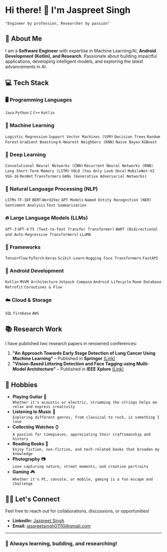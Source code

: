 # Hi there! 👋 I'm Jaspreet Singh
`"Engineer by profession, Researcher by passion"`

## 🚀 About Me
I am a **Software Engineer** with expertise in Machine Learning/AI, **Android Development (Kotlin), and Research**. Passionate about building impactful applications, developing intelligent models, and exploring the latest advancements in AI.

## 💻 Tech Stack
### 🖥️ Programming Languages
`Java` `Python` `C` `C++` `Kotlin`

### 🤖 Machine Learning
`Logistic Regression` `Support Vector Machines (SVM)` `Decision Trees` `Random Forest` `Gradient Boosting` `K-Nearest Neighbors (KNN)` `Naive Bayes` `XGBoost`

### 🧠 Deep Learning
`Convolutional Neural Networks (CNN)` `Recurrent Neural Networks (RNN)` `Long Short-Term Memory (LSTM)` `YOLO (You Only Look Once)` `MobileNet-V2` `VGG-16` `ResNet` `Transformers` `GANs (Generative Adversarial Networks)`

### 📝 Natural Language Processing (NLP)
`LSTMs` `TF-IDF` `BERT` `Word2Vec` `GPT Models` `Named Entity Recognition (NER)` `Sentiment Analysis` `Text Summarization`

### 🔥 Large Language Models (LLMs)
`GPT-3` `GPT-4` `T5 (Text-to-Text Transfer Transformer)` `BART (Bidirectional and Auto-Regressive Transformers)` `LLaMA` 

### 🏢 Frameworks
`TensorFlow` `PyTorch` `Keras` `Scikit-Learn` `Hugging Face Transformers` `FastAPI`

### 🏢 Android Development
`Kotlin` `MVVM Architecture` `Jetpack Compose` `Android Lifecycle` `Room Database` `Retrofit` `Coroutines & Flow`

### ☁️ Cloud & Storage
`SQL` `Firebase` `AWS`

## 📚 Research Work
I have published two research papers in renowned conferences:
1. **"An Approach Towards Early Stage Detection of Lung Cancer Using Machine Learning"** – Published in **Springer** [(Link)](https://link.springer.com/chapter/10.1007/978-981-99-1699-3_37)
2. **"Vision-Based Littering Detection and Face Tagging using Multi-Model Architecture"** – Published in **IEEE Xplore** [(Link)](https://ieeexplore.ieee.org/document/10616763)

## 🎸 Hobbies
- **Playing Guitar** 🎸  
  `Whether it's acoustic or electric, strumming the strings helps me relax and express creativity`
- **Listening to Music** 🎵  
  `Exploring different genres, from classical to rock, is something I love`
- **Collecting Watches** ⌚  
  `A passion for timepieces, appreciating their craftsmanship and history`
- **Reading Books** 📖  
  `Enjoy fiction, non-fiction, and tech-related books that broaden my knowledge`
- **Photography** 📷  
  `Love capturing nature, street moments, and creative portraits`
- **Gaming** 🎮  
  `Whether it's PC, console, or mobile, gaming is a fun escape and challenge`
  
## 👯‍👯 Let's Connect
Feel free to reach out for collaborations, discussions, or opportunities!
- **LinkedIn:** [Jaspreet Singh](https://www.linkedin.com/in/jaspreet-singh-0701721b2/)
- **Email:** jaspreetsingh01110@gmail.com

---
### 🌟 Always learning, building, and researching!



<!---
JaspreetSingh-exe/JaspreetSingh-exe is a ✨ special ✨ repository because its `README.md` (this file) appears on your GitHub profile.
You can click the Preview link to take a look at your changes.
--->
